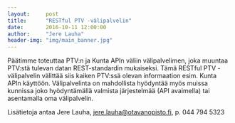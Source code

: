 ```yaml
---
layout:     post
title:      "RESTful PTV -välipalvelin"
date:       2016-10-11 12:00:00
author:     "Jere Lauha"
header-img: "img/main_banner.jpg"
---
```

Päätimme toteuttaa PTV:n ja Kunta APIn väliin välipalvelimen, joka muuntaa PTV:stä tulevan datan REST-standardin mukaiseksi. Tämä RESTful PTV -välipalvelin välittää siis kaiken PTV:ssä olevan informaation esim. Kunta APIn käyttöön. Välipalvelinta on mahdollista hyödyntää myös muissa kunnissa joko hyödyntämällä valmista järjestelmää (API avaimella) tai asentamalla oma välipalvelin.

Lisätietoja antaa Jere Lauha, jere.lauha@otavanopisto.fi, p. 044 794 5323
